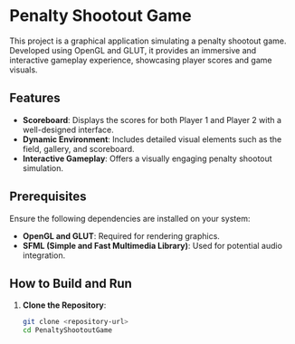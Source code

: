 # Penalty Shootout Game

This project is a graphical application simulating a penalty shootout game. Developed using OpenGL and GLUT, it provides an immersive and interactive gameplay experience, showcasing player scores and game visuals.

## Features

- **Scoreboard**: Displays the scores for both Player 1 and Player 2 with a well-designed interface.
- **Dynamic Environment**: Includes detailed visual elements such as the field, gallery, and scoreboard.
- **Interactive Gameplay**: Offers a visually engaging penalty shootout simulation.

## Prerequisites

Ensure the following dependencies are installed on your system:

- **OpenGL and GLUT**: Required for rendering graphics.
- **SFML (Simple and Fast Multimedia Library)**: Used for potential audio integration.

## How to Build and Run

1. **Clone the Repository**:
   ```bash
   git clone <repository-url>
   cd PenaltyShootoutGame
